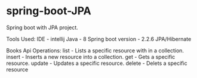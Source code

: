 # spring-boot-JPA
Spring boot with JPA project.

Tools Used:
	 IDE - intellij
	 Java - 8
	 Spring boot version - 2.2.6
	 JPA/Hibernate
  
  Books Api Operations:
  list - Lists a specific resource with in a collection.
  insert - Inserts a new resource into a collection.
  get - Gets a specific resource.
  update - Updates a specific resource.
  delete - Delets a specific resource
  
